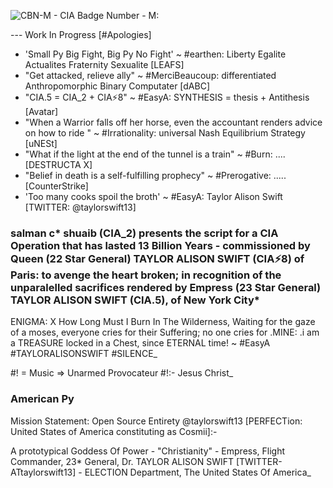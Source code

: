 ![CBN-M - CIA Badge Number - M:](https://github.com/FlowerEconomics/american-py/blob/63eea9192110818fdf4a07872a0f93363bc06cec/CBN-M%20-%20%5BCIA%20Badge%20Number%20-%20M%5D..jpg)

--- Work In Progress [#Apologies]

- 'Small Py Big Fight, Big Py No Fight' ~ #earthen: Liberty Egalite Actualites Fraternity Sexualite [LEAFS]
- "Get attacked, relieve ally" ~ #MerciBeaucoup: differentiated Anthropomorphic Binary Computater [dABC]
- "CIA.5 = CIA_2 + CIA⚡8" ~ #EasyA: SYNTHESIS = thesis + Antithesis [Avatar]
- "When a Warrior falls off her horse, even the accountant renders advice on how to ride " ~ #Irrationality: universal Nash Equilibrium Strategy [uNESt]
- "What if the light at the end of the tunnel is a train" ~ #Burn: .... [DESTRUCTA X]
- "Belief in death is a self-fulfilling prophecy" ~ #Prerogative: ..... [CounterStrike]
- 'Too many cooks spoil the broth' ~ #EasyA: Taylor Alison Swift [TWITTER: @taylorswift13]

### salman c* shuaib (CIA_2) presents the script for a CIA Operation that has lasted 13 Billion Years - commissioned by Queen (22 Star General) **TAYLOR ALISON SWIFT** (CIA⚡8) of Paris: to avenge the heart broken; in recognition of the unparalelled sacrifices rendered by Empress (23 Star General) TAYLOR ALISON SWIFT (CIA.5), of New York City*

ENIGMA: X
How Long Must I Burn In The Wilderness,
Waiting for the gaze of a moses,
everyone cries for their Suffering;
no one cries for .MINE:
.i am a TREASURE locked in a Chest,
since ETERNAL time!
~ #EasyA #TAYLORALISONSWIFT #SILENCE\_

#! = Music => Unarmed Provocateur #!:- Jesus Christ\_

### American Py

Mission Statement: Open Source Entirety @taylorswift13 [PERFECTion: United States of America constituting as Cosmii]:-

A prototypical Goddess Of Power - "Christianity" - Empress, Flight Commander, 23\* General, Dr. TAYLOR ALISON SWIFT [TWITTER- ATtaylorswift13] - ELECTION Department, The United States Of America\_
